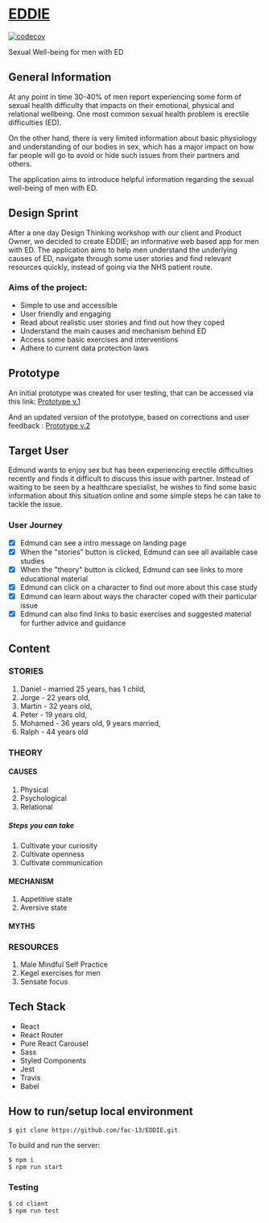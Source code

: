 # [EDDIE](https://eddie-webapp.netlify.com)

[![codecov](https://codecov.io/gh/fac-13/SBSHS/branch/master/graph/badge.svg)](https://codecov.io/gh/fac-13/SBSHS)

Sexual Well-being for men with ED

## General Information

At any point in time 30-40% of men report experiencing some form of sexual health difficulty that impacts on their emotional, physical and relational wellbeing. One most common sexual health problem is erectile difficulties (ED).

On the other hand, there is very limited information about basic physiology and understanding of our bodies in sex, which has a major impact on how far people will go to avoid or hide such issues from their partners and others.

The application aims to introduce helpful information regarding the sexual well-being of men with ED.

## Design Sprint

After a one day Design Thinking workshop with our client and Product Owner, we decided to create EDDIE; an informative web based app for men with ED. The application aims to help men understand the underlying causes of ED, navigate through some user stories and find relevant resources quickly, instead of going via the NHS patient route.

### Aims of the project:

- Simple to use and accessible
- User friendly and engaging
- Read about realistic user stories and find out how they coped
- Understand the main causes and mechanism behind ED
- Access some basic exercises and interventions
- Adhere to current data protection laws

## Prototype

An initial prototype was created for user testing, that can be accessed via this link:
[Prototype v.1](https://projects.invisionapp.com/share/FWJZAFVSC7R)

And an updated version of the prototype, based on corrections and user feedback :
[Prototype v.2](https://www.figma.com/proto/fWZHGTWYoIqpfdevZw8FXrm0/CuCu?scaling=contain&node-id=17%3A0)

## Target User

Edmund wants to enjoy sex but has been experiencing erectile difficulties recently and finds it difficult to discuss this issue with partner. Instead of waiting to be seen by a healthcare specialist, he wishes to find some basic information about this situation online and some simple steps he can take to tackle the issue.

### User Journey

- [x] Edmund can see a intro message on landing page
- [x] When the "stories" button is clicked, Edmund can see all available case studies
- [x] When the "theory" button is clicked, Edmund can see links to more educational material
- [x] Edmund can click on a character to find out more about this case study
- [x] Edmund can learn about ways the character coped with their particular issue
- [x] Edmund can also find links to basic exercises and suggested material for further advice and guidance

## Content

### STORIES

1.  Daniel - married 25 years, has 1 child,
2.  Jorge - 22 years old,
3.  Martin - 32 years old,
4.  Peter - 19 years old,
5.  Mohamed - 36 years old, 9 years married,
6.  Ralph - 44 years old

### THEORY

#### CAUSES

1.  Physical
2.  Psychological
3.  Relational

##### Steps you can take

1.  Cultivate your curiosity
2.  Cultivate openness
3.  Cultivate communication

#### MECHANISM

1.  Appetitive state
2.  Aversive state

#### MYTHS

### RESOURCES

1.  Male Mindful Self Practice
2.  Kegel exercises for men
3.  Sensate focus

## Tech Stack

- React
- React Router
- Pure React Carousel
- Sass
- Styled Components
- Jest
- Travis
- Babel

## How to run/setup local environment

```
$ git clone https://github.com/fac-13/EDDIE.git
```

To build and run the server:

```
$ npm i
$ npm run start
```

### Testing

```
$ cd client
$ npm run test
```
